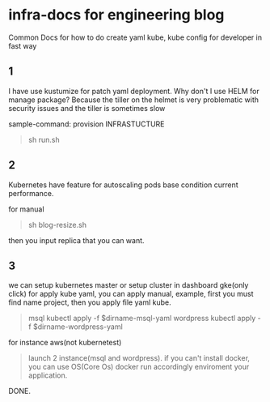 # infra-docs for engineering blog
Common Docs for how to do create yaml kube, kube config for developer in fast way

## 1
I have use kustumize for patch yaml deployment.  Why don't I use HELM for manage package?
Because the tiller on the helmet is very problematic with security issues and the tiller is sometimes slow

sample-command: provision INFRASTUCTURE
>  sh run.sh


## 2
Kubernetes have feature for autoscaling pods base condition current performance.

for manual

> sh blog-resize.sh

then you input replica that you can want. 

## 3
we can setup kubernetes master or setup cluster in dashboard gke(only click)
for apply kube yaml, you can apply manual, example, first you must find name project, then you apply file yaml kube.
> msql kubectl apply -f $dirname-msql-yaml
> wordpress kubectl apply -f $dirname-wordpress-yaml

for instance aws(not kubernetest)
> launch 2 instance(msql and wordpress). if you can't install docker, you can use OS(Core Os)
> docker run accordingly enviroment your application.

DONE.
